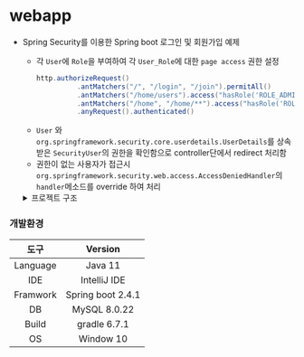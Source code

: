 # webapp
* Spring Security를 이용한 Spring boot 로그인 및 회원가입 예제
  * 각 `User`에 `Role`을 부여하여 각 `User_Role`에 대한 `page access` 권한 설정
    ```Java
    http.authorizeRequest()
              .antMatchers("/", "/login", "/join").permitAll()
              .antMatchers("/home/users").access("hasRole('ROLE_ADMIN')")
              .antMatchers("/home", "/home/**").access("hasRole('ROLE_VIEW')")
              .anyRequest().authenticated()
    ```
  * `User` 와 `org.springframework.security.core.userdetails.UserDetails`를 상속 받은 `SecurityUser`의 권한을 확인함으로 controller단에서
    redirect 처리함
  * 권한이 없는 사용자가 접근시 `org.springframework.security.web.access.AccessDeniedHandler`의 `handler`메소드를 override 하여 처리
  <details markdown="1">
  <summary>프로젝트 구조</summary>

     ```
    ├──main
    |   ├──java
    |   |   └──com
    |   |       └──swlab
    |   |           └──webapp
    |   |               ├──config
    |   |               |   ├──WebSecurityConfig.java
    |   |               |   └──handler
    |   |               |       └──WebAccessDeniedHandler.java
    |   |               ├──controller
    |   |               |   ├──HomeController.java
    |   |               |   ├──LoginController.java
    |   |               |   └──UserController.java
    |   |               ├──dto
    |   |               |  └──UserDto.java
    |   |               ├──model
    |   |               |   ├──BaseEntity.java
    |   |               |   └── user
    |   |               |       ├──SecurityUser.java
    |   |               |       ├──User.java
    |   |               |       └──UserRole.java
    |   |               ├──repository
    |   |               |   ├──UserRepository.java
    |   |               |   └──UserRoleRepository.java
    |   |               └──service
    |   |                   ├──SecurityUserService.java
    |   |                   └──UserService.java
    |   └──resources
    |       ├──profiles
    |       |   ├──dev
    |       |   |   └──application.yml
    |       |   ├──local
    |       |   |   └──application.yml
    |       |   └──prod
    |       |       └──application.yml
    |       └──static
    |           ├──css
    |           |   └──common.css
    |           ├──img
    |           └──js
    |               └──notify.min.js
    |       └──templates
    |               ├──common
    |               |   ├──block.html
    |               |   ├──layout.html
    |               |   └──layout_login.html
    |               ├──content
    |               |   ├──home.html
    |               |   ├──join.html
    |               |   ├──login.html
    |               |   └──users.html
    |               └──err
    |                   └──denied.html
    ├──build.gradle
    ├──settings.gradle
    ├──gradlew
    └──gradlew.bat
    ```
  </details>
### 개발환경
  
  |도구|Version|
  |:---:|:---:|
  |Language|Java 11|
  |IDE|IntelliJ IDE|
  |Framwork|Spring boot 2.4.1|
  |DB|MySQL 8.0.22|
  |Build|gradle 6.7.1|
  |OS|Window 10|

 
